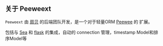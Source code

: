 ## 关于 Peeweext

`Peeweext` 由 [扇贝](https://www.shanbay.com) 的后端团队开发，是一个对于轻量ORM [Peewee](https://github.com/coleifer/peewee) 的 扩展。

包括与 [Sea](https://shanbay.github.io/sea) 和 [flask](http://flask.pocoo.org/) 的集成，自动的 connection 管理，timestamp Model和排序Model等
